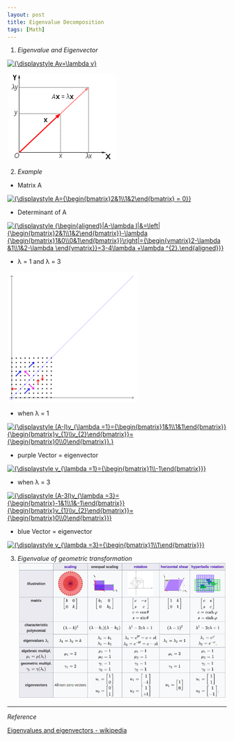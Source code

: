 ```yaml
---
layout: post
title: Eigenvalue Decomposition
tags: [Math]
---
```


1. *Eigenvalue and Eigenvector*

<a href="https://www.codecogs.com/eqnedit.php?latex=\inline&space;{\displaystyle&space;Av=\lambda&space;v}" target="_blank"><img src="https://latex.codecogs.com/gif.latex?\inline&space;{\displaystyle&space;Av=\lambda&space;v}" title="{\displaystyle Av=\lambda v}" /></a>

![alt text](/assets/img/eigenvalue.png)

2. *Example*

- Matrix A

<a href="https://www.codecogs.com/eqnedit.php?latex=\inline&space;{\displaystyle&space;A={\begin{bmatrix}2&1\\1&2\end{bmatrix}&space;=&space;0}}" target="_blank"><img src="https://latex.codecogs.com/gif.latex?\inline&space;{\displaystyle&space;A={\begin{bmatrix}2&1\\1&2\end{bmatrix}&space;=&space;0}}" title="{\displaystyle A={\begin{bmatrix}2&1\\1&2\end{bmatrix} = 0}}" /></a>

- Determinant of A

<a href="https://www.codecogs.com/eqnedit.php?latex=\inline&space;{\displaystyle&space;{\begin{aligned}|A-\lambda&space;I|&=\left|{\begin{bmatrix}2&1\\1&2\end{bmatrix}}-\lambda&space;{\begin{bmatrix}1&0\\0&1\end{bmatrix}}\right|={\begin{vmatrix}2-\lambda&space;&1\\1&2-\lambda&space;\end{vmatrix}}=3-4\lambda&space;&plus;\lambda&space;^{2}.\end{aligned}}}" target="_blank"><img src="https://latex.codecogs.com/gif.latex?\inline&space;{\displaystyle&space;{\begin{aligned}|A-\lambda&space;I|&=\left|{\begin{bmatrix}2&1\\1&2\end{bmatrix}}-\lambda&space;{\begin{bmatrix}1&0\\0&1\end{bmatrix}}\right|={\begin{vmatrix}2-\lambda&space;&1\\1&2-\lambda&space;\end{vmatrix}}=3-4\lambda&space;&plus;\lambda&space;^{2}.\end{aligned}}}" title="{\displaystyle {\begin{aligned}|A-\lambda I|&=\left|{\begin{bmatrix}2&1\\1&2\end{bmatrix}}-\lambda {\begin{bmatrix}1&0\\0&1\end{bmatrix}}\right|={\begin{vmatrix}2-\lambda &1\\1&2-\lambda \end{vmatrix}}=3-4\lambda +\lambda ^{2}.\end{aligned}}}" /></a>

- λ = 1 and λ = 3

![alt text](/assets/img/Eigenvectors.gif)

- when λ = 1

<a href="https://www.codecogs.com/eqnedit.php?latex=\inline&space;{\displaystyle&space;(A-I)v_{\lambda&space;=1}={\begin{bmatrix}1&1\\1&1\end{bmatrix}}{\begin{bmatrix}v_{1}\\v_{2}\end{bmatrix}}={\begin{bmatrix}0\\0\end{bmatrix}}.}" target="_blank"><img src="https://latex.codecogs.com/gif.latex?\inline&space;{\displaystyle&space;(A-I)v_{\lambda&space;=1}={\begin{bmatrix}1&1\\1&1\end{bmatrix}}{\begin{bmatrix}v_{1}\\v_{2}\end{bmatrix}}={\begin{bmatrix}0\\0\end{bmatrix}}.}" title="{\displaystyle (A-I)v_{\lambda =1}={\begin{bmatrix}1&1\\1&1\end{bmatrix}}{\begin{bmatrix}v_{1}\\v_{2}\end{bmatrix}}={\begin{bmatrix}0\\0\end{bmatrix}}.}" /></a>

- purple Vector = eigenvector

<a href="https://www.codecogs.com/eqnedit.php?latex=\inline&space;{\displaystyle&space;v_{\lambda&space;=1}={\begin{bmatrix}1\\-1\end{bmatrix}}}" target="_blank"><img src="https://latex.codecogs.com/gif.latex?\inline&space;{\displaystyle&space;v_{\lambda&space;=1}={\begin{bmatrix}1\\-1\end{bmatrix}}}" title="{\displaystyle v_{\lambda =1}={\begin{bmatrix}1\\-1\end{bmatrix}}}" /></a>

- when λ = 3

<a href="https://www.codecogs.com/eqnedit.php?latex=\inline&space;{\displaystyle&space;(A-3I)v_{\lambda&space;=3}={\begin{bmatrix}-1&1\\1&-1\end{bmatrix}}{\begin{bmatrix}v_{1}\\v_{2}\end{bmatrix}}={\begin{bmatrix}0\\0\end{bmatrix}}}" target="_blank"><img src="https://latex.codecogs.com/gif.latex?\inline&space;{\displaystyle&space;(A-3I)v_{\lambda&space;=3}={\begin{bmatrix}-1&1\\1&-1\end{bmatrix}}{\begin{bmatrix}v_{1}\\v_{2}\end{bmatrix}}={\begin{bmatrix}0\\0\end{bmatrix}}}" title="{\displaystyle (A-3I)v_{\lambda =3}={\begin{bmatrix}-1&1\\1&-1\end{bmatrix}}{\begin{bmatrix}v_{1}\\v_{2}\end{bmatrix}}={\begin{bmatrix}0\\0\end{bmatrix}}}" /></a>

- blue Vector = eigenvector

<a href="https://www.codecogs.com/eqnedit.php?latex=\inline&space;{\displaystyle&space;v_{\lambda&space;=3}={\begin{bmatrix}1\\1\end{bmatrix}}}" target="_blank"><img src="https://latex.codecogs.com/gif.latex?\inline&space;{\displaystyle&space;v_{\lambda&space;=3}={\begin{bmatrix}1\\1\end{bmatrix}}}" title="{\displaystyle v_{\lambda =3}={\begin{bmatrix}1\\1\end{bmatrix}}}" /></a>


3. *Eigenvalue of geometric transformation*
![alt text](/assets/img/eigenvalue_table.png)



***
*Reference*

[Eigenvalues and eigenvectors - wikipedia](https://en.wikipedia.org/wiki/Eigenvalues_and_eigenvectors)
